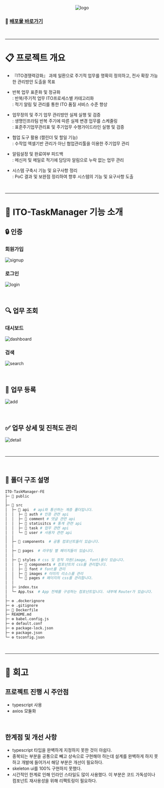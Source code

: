 <div align="center">
    <img src="https://github.com/user-attachments/assets/0bf28796-3c5b-467f-ae64-3c542b5ac04b" alt="logo" />
</div>


### 🔗 **[배포물 바로가기](http://taskmanager-test.binc.co.kr:31427)**
<br/>

---
# 📋 프로젝트 개요

- 『ITO경쟁력강화』 과제 일환으로 주기적 업무를 명확히 정의하고, 전사 확장 가능한 관리방안 도출을 목표

- 반복 업무 표준화 및 정규화
    <br>: 반복/주기적 업무 ITO프로세스별 카테고리화
    <br>: 적기 알림 및 관리를 통한 ITO 품질 서비스 수준 향상

- 업무정의 및 주기 업무 관리방안 실제 실행 및 검증
    <br>: 생명인프라팀 반복 주기에 따른 실제 변경 업무를 스케줄링
    <br>: 표준주기업무관리표 및 주기업무 수행가이드라인 실행 및 검증

- 협업 도구 활용 (캘린더 및 할일 기능)
    <br>: 수작업 엑셀기반 관리가 아닌 협업관리툴을 이용한 주기업무 관리

- 알림설정 및 완료여부 피드백
    <br>: 메신저 및 메일로 적기에 담당자 알림으로 누락 없는 업무 관리 

- 시스템 구축시 기능 및 요구사항 정리
    <br>: PoC 결과 및 보완점 정리하여 향후 시스템의 기능 및 요구사항 도출 



<br/>

---

# 🧩 ITO-TaskManager 기능 소개

## 🔒 인증

### 회원가입

![signup](https://github.com/user-attachments/assets/857a5abe-7ffa-447b-bb19-95d473d44300)


### 로그인

![login](https://github.com/user-attachments/assets/3c07989e-df04-41b4-9899-fdbaf416f4e4)

<br>

## 🔍 업무 조회

### 대시보드

![dashboard](https://github.com/user-attachments/assets/e157bc57-8848-4a36-9f76-ea5dfa1c4143)


### 검색

![search](https://github.com/user-attachments/assets/ca65d658-a2fb-44cf-a381-edc9175e7b16)


<br>

## 📝 업무 등록

![add](https://github.com/user-attachments/assets/ec6fc577-7aa3-4b76-95e3-39e8c4376ee0)

<br>

## ✅ 업무 상세 및 진척도 관리
![detail](https://github.com/user-attachments/assets/b855abff-6580-4411-8276-db4eae958af4)

<br>


---

<br>

## 📁 폴더 구조 설명

```bash
ITO-TaskManager-FE
├─ 📁 public
│  
├─ 📁 src
│  ├─ 📁 api  # api와 통신하는 계층 폴더입니다.
│  │  ├─ 📁 auth # 인증 관련 api
│  │  ├─ 📁 comment # 댓글 관련 api
│  │  ├─ 📁 statisitcs # 통계 관련 api
│  │  ├─ 📁 task # 업무 관련 api
│  │  └─ 📁 user # 사용자 관련 api
│  │  
│  ├─ 📁 components  # 공통 컴포넌트들이 있습니다.
│  │  
│  ├─ 📁 pages  # 라우팅 별 페이지들이 있습니다.
│  │  
│  ├─ 📁 styles # css 및 정적 자원(image, font)들이 있습니다.
│  │  ├─ 📁 components # 컴포넌트의 css를 관리합니다.
│  │  ├─ 📁 font # font를 관리
│  │  ├─ 📁 images # 이미지 리소스를 관리
│  │  └─ 📁 pages # 페이지의 css를 관리합니다.
│  │  
│  ├─ index.tsx
│  └─ App.tsx  # App 전체를 구성하는 컴포넌트입니다. 내부에 Router가 있습니다.
│
├─ ⚙️ .dockerignore
├─ ⚙️ .gitignore
├─ 🐳 Dockerfile
├─ README.md
├─ ⚙️ babel.config.js
├─ ⚙️ default.conf
├─ ⚙️ package-lock.json
├─ ⚙️ package.json       
└─ ⚙️ tsconfig.json
```

<br>

---

# 💬 회고

## 프로젝트 진행 시 주안점

- typescript 사용
- axios 모듈화

<br>

## 한계점 및 개선 사항

- typescript 타입을 완벽하게 지정하지 못한 것이 아쉽다.
- 중복되는 부분을 공통으로 빼고 상속으로 구현해야 하는데 설계를 완벽하게 하지 못하고 개발에 들어가서 해당 부분은 개선이 필요하다.
- skeleton ui를 100% 구현하지 못했다.
- 시간적인 한계로 인해 인라인 스타일도 많이 사용했다. 이 부분은 코드 가독성이나 컴포넌트 재사용성을 위해 리팩토링이 필요하다.
